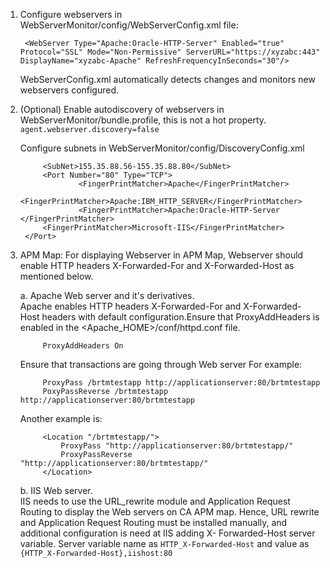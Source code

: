 
1. Configure webservers in WebServerMonitor/config/WebServerConfig.xml file:

    	<WebServer Type="Apache:Oracle-HTTP-Server" Enabled="true" Protocol="SSL" Mode="Non-Permissive" ServerURL="https://xyzabc:443" DisplayName="xyzabc-Apache" RefreshFrequencyInSeconds="30"/>
    
	WebServerConfig.xml automatically detects changes and monitors new webservers configured.
	
2. (Optional)  Enable autodiscovery of webservers in WebServerMonitor/bundle.profile, this is not a hot property.
	`agent.webserver.discovery=false`
	
	Configure subnets in WebServerMonitor/config/DiscoveryConfig.xml 
             
            <SubNet>155.35.88.56-155.35.88.80</SubNet> 
            <Port Number="80" Type="TCP">
            		<FingerPrintMatcher>Apache</FingerPrintMatcher>
                        <FingerPrintMatcher>Apache:IBM_HTTP_SERVER</FingerPrintMatcher>
	                <FingerPrintMatcher>Apache:Oracle-HTTP-Server </FingerPrintMatcher>
			<FingerPrintMatcher>Microsoft-IIS</FingerPrintMatcher>
	    </Port>
		
3. APM Map: For displaying Webserver in APM Map, Webserver should enable HTTP headers X-Forwarded-For and X-Forwarded-Host as mentioned below.

	a. Apache Web server and it's derivatives.  
   	Apache enables HTTP headers X-Forwarded-For and X-Forwarded-Host headers with default configuration.Ensure that ProxyAddHeaders 
    is enabled in the  &lt;Apache_HOME&gt;/conf/httpd.conf file.   
	
    		ProxyAddHeaders On
	 
    Ensure that transactions are going through Web server For example: 

			ProxyPass /brtmtestapp http://applicationserver:80/brtmtestapp 
			PoxyPassReverse /brtmtestapp http://applicationserver:80/brtmtestapp
			
	Another example is:
   
			<Location "/brtmtestapp/">
				ProxyPass "http://applicationserver:80/brtmtestapp/"
				ProxyPassReverse  "http://applicationserver:80/brtmtestapp/"	
			</Location>

  	b. IIS Web server.  
  	IIS needs to use the URL_rewrite module and Application Request Routing to display the Web servers on CA APM map. Hence,
    URL rewrite and Application Request Routing must be installed manually, and additional configuration is need at IIS  adding  X-
    Forwarded-Host server variable. Server variable name as `HTTP_X-Forwarded-Host` and value as `{HTTP_X-Forwarded-Host},iishost:80`
